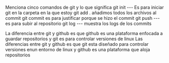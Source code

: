 Menciona cinco comandos de git y lo que significa
git init --- Es para iniciar git en la carpeta en la que estoy
git add . añadimos todos los archivos al commit
git commit es para justificar porque se hizo el commit
git push --- es para subir al repositorio
git log --- muestra los logs de los commits 

La diferencia entre git y github es que github es una plataforma enfocada a guardar repositorios y git es para controlar versiones de linux
Las diferencias entre git y github es que git esta diseñado para controlar versiones enun entorno de linux y github es una plataforma que aloja repositorios

